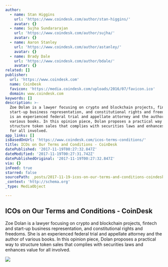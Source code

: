 ```yaml
---
author:
  - name: Stan Higgins
    url: 'https://www.coindesk.com/author/stan-higgins/'
    avatar: {}
  - name: Sujha Sundararajan
    url: 'https://www.coindesk.com/author/sujha/'
    avatar: {}
  - name: Aaron Stanley
    url: 'https://www.coindesk.com/author/astanley/'
    avatar: {}
  - name: Brady Dale
    url: 'https://www.coindesk.com/author/bdale/'
    avatar: {}
related: []
publisher:
  url: 'https://www.coindesk.com'
  name: CoinDesk
  favicon: 'https://media.coindesk.com/uploads/2016/07/favicon.ico'
  domain: www.coindesk.com
keywords: []
description: >-
  Zoe Dolan is a lawyer focusing on crypto and blockchain projects, fintech and
  start-up business representation, and constitutional rights and freedoms. She
  is an experienced federal trial and appellate attorney and the author of
  various books. In this opinion piece, Dolan proposes a practical way to
  structure token sales that complies with securities laws and enhances value
  for all involved.
app_links: []
isBasedOnUrl: 'https://www.coindesk.com/icos-terms-conditions/'
title: ICOs on Our Terms and Conditions - CoinDesk
datePublished: '2017-11-19T00:27:32.847Z'
dateModified: '2017-11-19T00:27:31.742Z'
datePublishedOriginal: '2017-11-19T00:27:32.847Z'
via: {}
inFeed: true
starred: false
sourcePath: _posts/2017-11-19-icos-on-our-terms-and-conditions-coindesk.md
_context: 'http://schema.org'
_type: MediaObject

---
```

<article style=""><h1>ICOs on Our Terms and Conditions - CoinDesk</h1><p>Zoe Dolan is a lawyer focusing on crypto and blockchain projects, fintech and start-up business representation, and constitutional rights and freedoms. She is an experienced federal trial and appellate attorney and the author of various books. In this opinion piece, Dolan proposes a practical way to structure token sales that complies with securities laws and enhances value for all involved.</p><img src="https://media.coindesk.com/uploads/2017/11/arrow-road-e1510947243629.jpg" /></article>